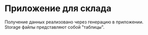 # Приложение для склада
Получение данных реализовано через генерацию в приложении. Storage файлы представляют собой "таблицы".
